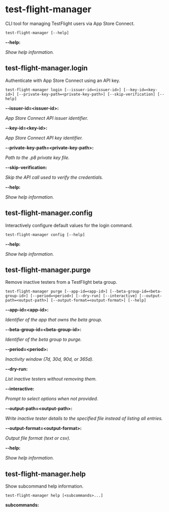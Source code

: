 # test-flight-manager

<!-- Generated by swift-argument-parser -->

CLI tool for managing TestFlight users via App Store Connect.

```
test-flight-manager [--help]
```

**--help:**

*Show help information.*


## test-flight-manager.login

Authenticate with App Store Connect using an API key.

```
test-flight-manager login [--issuer-id=<issuer-id>] [--key-id=<key-id>] [--private-key-path=<private-key-path>] [--skip-verification] [--help]
```

**--issuer-id=\<issuer-id\>:**

*App Store Connect API issuer identifier.*


**--key-id=\<key-id\>:**

*App Store Connect API key identifier.*


**--private-key-path=\<private-key-path\>:**

*Path to the .p8 private key file.*


**--skip-verification:**

*Skip the API call used to verify the credentials.*


**--help:**

*Show help information.*




## test-flight-manager.config

Interactively configure default values for the login command.

```
test-flight-manager config [--help]
```

**--help:**

*Show help information.*




## test-flight-manager.purge

Remove inactive testers from a TestFlight beta group.

```
test-flight-manager purge [--app-id=<app-id>] [--beta-group-id=<beta-group-id>] [--period=<period>] [--dry-run] [--interactive] [--output-path=<output-path>] [--output-format=<output-format>] [--help]
```

**--app-id=\<app-id\>:**

*Identifier of the app that owns the beta group.*


**--beta-group-id=\<beta-group-id\>:**

*Identifier of the beta group to purge.*


**--period=\<period\>:**

*Inactivity window (7d, 30d, 90d, or 365d).*


**--dry-run:**

*List inactive testers without removing them.*


**--interactive:**

*Prompt to select options when not provided.*


**--output-path=\<output-path\>:**

*Write inactive tester details to the specified file instead of listing all entries.*


**--output-format=\<output-format\>:**

*Output file format (text or csv).*


**--help:**

*Show help information.*




## test-flight-manager.help

Show subcommand help information.

```
test-flight-manager help [<subcommands>...] 
```

**subcommands:**




